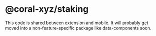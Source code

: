 # @coral-xyz/staking

This code is shared between extension and mobile. It will probably get moved into a non-feature-specific package like data-components soon.
